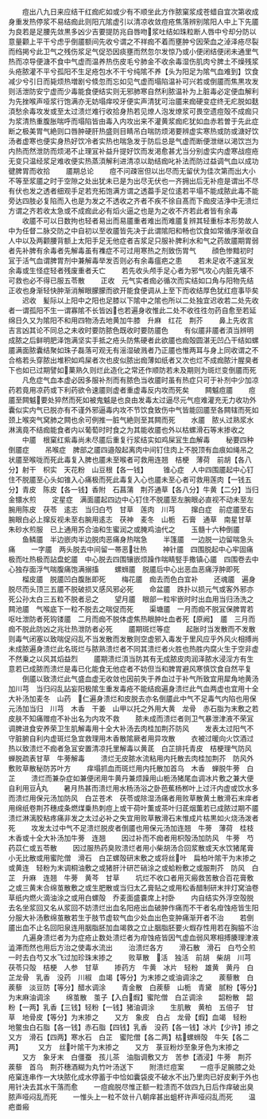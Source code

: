 <!-- { "loadSidebar": true } -->
　　痘出八九日来应结干红痂疕如或少有不顺坐此方作脓窠浆成苍蜡自宜次第收成身重发热停浆不易结痂此则阳亢隂虚引以清凉收敛痘疮焦落辨别隂阳人中上下先靥为良若是足腰先敛黒多凶少吉要提防兆自唇吻浆吐结如珠粒断人唇中兮却分防以意量颧上平干兮虑乎倒靥额间先收兮谓之不祥痂不着而壅肿兮因荣血之淖泽疮尽裂而绉掲兮此卫气之残伤浆足气促恐因痰壅而然忽尔发惊乃或小便闭结便闭未通里气热而凉导便溏不食中气虚而温养热伤皮毛兮肺金不收余毒湿伤肌肉兮脾土不燥残浆头疮脓灌不平兮孤阳不生足疮包水不干兮纯隂不养【头为阳足为隂气血难到】饮食减少兮引日而毙烦热増剧兮倐忽而忘如见气虚而塌陷温补可兴若或倒靥而焦黒攻发则活泄防安宁虚而少毒能食便结实则无邪肺寒自然利脓温补为上脏毒必定便血解利为先挫喉声哑浆行饱满亦无妨塌痒咬牙便实声清犹可治靥来痂硬变症终无疕脱如麸湏愁余毒攻发或至太过溃烂难行收拾身热若见燎人泡发燎浆可畏空遗痘殻不成痂只为浆清热重腹胀喘呼而塌陷皆由毒入内攻出来不灌黄浆痂疕犹如血赤若曽于先此症断之极美胃气絶则口唇肿硬肝热盛则目睛吊白喘防烦渇要辨虚实寒热或防或溏好饮汤者虚寒也便实身热好饮冷者实热也喘急发于防后总是气虚而断便泄继以渇饮岂为内热而然泄防而烦渇不止理冝补益升提好饮而发渇愈甚尤当分别虚实内虚寒战痘疮无变只温经浆足难收便实热蒸湏解利进清凉以助结痂叱补法而防过益调气血以成功徤脾胃而收拾
　　靥期总论
　　痘不问疎宻但以出尽而无留伏为佳次第而出大小不等至浆靥之时于空隙之处出犹未已是为出尽无伏也一齐拥出后无补痘是谓出不尽有伏也发之透者细观手足若充拓饱满方谓之透葢手足位逺若平塌不能成脓此毒不能旁达四肢必复陷而入也是为发之不透收之齐者不疾不徐自髙而下痂皮洁浄中无溃烂方谓之齐若收太急或不成痂此必有熖火逼之也是为之收不齐若此者皆有余毒
　　收靥不可以日数拘也轻者易出而易靥重者难出而难靥复辨其轻重标本形势故人中为任督二脉交防之中自初以至收靥皆先决于此谓隂阳和畅也饮食如常循序渐收自人中以及两颧腰背额上太阳手足无他症者吉浆足只服补脾利水和气之药故靥期胃弱者先补脾有余毒者先解毒虽有襍症不可过用寒热之剂致伤胃气
　　顔色惨黯初时冝于活气血谓脾胃剂中兼解毒举发否则必有余毒瘟疤之患
　　若未足收不速冝发余毒或生怪症轻者残废重者夭亡
　　若先收头颅手足心者为邪气攻心内脏先壊不可救也必不得已服五苓散
　　正收　元气实者痂必循次而实结如口角与阳物先结正收也身渐轻快肿渐消解眼朦朦而欲开能食便调从上至下而收结厚色犹红痘事毕矣
　　迟收　髪际以上阳中之阳也足膝以下隂中之隂也所以二处独宜迟收若二处先收者一谓孤阳不生一谓寡隂不长皆凶也若遍身收惟此二处不收徃徃勿药自愈至若延绵日久又为隂阳不和用四物汤去地黄加牛膝　升麻　红花　荆芥
　　鼻上先收言吉言凶其论不同总之未收时要防脓色既收时要防靥色
　　有似靥非靥者湏当辨明成脓之后鲜明肥泽饱满坚实手抵之疮头防焦硬者此欲靥也痂殻圆湛无凹凸干结如螺靥满面脓囊结聚如珠子磊落可观无有滛湿破溅者乃正靥也惟两耳与身上同收谓之不合格若头穿脓出堆积如鸡屎者次也皮似脓出痂薄如纸者又次也烂不成痂脓汁腥臭者下也如已过期譬如菓熟久则烂此造化之常还作顺防若未及期则为斑烂变倒靥而死
　　凡危症气血本虚必因多服补剂而有脓色当收靥时虽有热症只可于补剂中少加凉药若竟用凉药或下利药欲令速靥则虚者重虚毒反内攻而死矣
　　闗魆痘靥
　　痘靥至闗魆要处猝然而死如被鬼魆是也良由发毒太过逼尽元气痘难灌充无力收功外囊似实内气已脱亦有不谨外邪逼毒内攻不节饮食致伤中气皆能回靥至各闗辖而死如颈上喉突气窝肺之闗也余可例推一脏气絶则至其闗而死
　　水靥　脓乆过熟浆水淋漓竟不结痂能食者内以葡萄时时食之为其能收靥也外以枯螺滑石等末掺收之
　　中靥　根窠红紫毒尚未尽靥后重复行浆结实如鸡屎冝生血解毒
　　秘要四种倒靥症
　　吊喉症　脾部之靥四邉殻起离肉中间钉住肉上不脱顶有血痕如绳吊之状靥至喉咙而死此毒复入脾也靥未至喉者可救用连翘　桔梗　薄荷　前胡【各八分】射干　枳实　天花粉　山豆根【各一钱】
　　锥心症　人中四围靥起中心钉住不脱靥至心头如锥入心痛极而死此毒复入心也靥未至心者可救用莲肉【一钱五分】青皮　陈皮【各一钱】香附　石菖蒲　荆芥通草【各八分】牛黄【二分】当归金镮水煎
　　定星症　满面靥起四边中心钉住不脱靥至左腕眼必直视不动未至左腕用陈皮　茯苓　逺志　当归白芍　甘草　莲肉　川芎
　　撺白症　前症靥至右腕眼白必上撺反视未至右腕用逺志　茯神　麦冬　山栀　石膏　通草　南星甘草　朱砂水煎服　已上通用苏合油和生蜜润之或腌鸡油代之
　　玉髓十六种倒靥
　　鱼鳞靥　半边嵌肉半边脱肉恶痛身热喘急
　　半篷靥　一边脱一边留喘急头痛
　　一字靥　两头脱去中间留一帯恶壮热
　　神针靥　四围脱起中心牢固痛极而吐热极而詀盘蛇靥　中心脱去四围镶嵌烦躁作喘睛竪手撒镇心靥　四围卷去中心独存面浮气喘腹痛饱满搦搐
　　螺蛳靥　脱靥后中心出恶血恶痛浮肿即死
　　榴皮靥　脱靥凹白腹胀即死
　　梅花靥　痂去而色白宜补
　　还魂靥　遍身脱尽而头顶三五靥不脱破损又感风邪必死
　　命盆靥　跌扑以损元气或客外邪亦死公孙太白三五粒不脱者忌之
　　望月靥　眼部一粒牢嵌时时出血用当归汤洗之闗池靥　气喉底下一粒不脱去之喘促而死
　　渠塘靥　一月而痂不脱冝保脾胃若呕吐泄防者死钩镂靥　二月而痂不脱体虚焦热眼肿吐血者死【原阙】　靥　三月而痂不脱此防凶之兆壮热泄防者必死
　　靥期斑烂等症
　　起胀时当发散而不发散则毒气闭塞以致喘促闷乱不当发散而发散则空虚邪入毒发于里风应乎外风火相搏尚未成脓遍身溃烂此名斑烂与脓熟溃烂者不同其溃烂者火胜也热胜内腐火生于空非虚不然乗之以风其熖益烈
　　靥期溃烂湏当防其有无成脓皮肉润泽脓水浸淫方有生意若已成脓而溃烂是毒已化能食无他症者不妨但当和脾胃避风寒慎饮食自然平复
　　倒靥以致溃烂此气盛血虚无收敛也因前失于养血过于补气所致宜用犀角地黄汤加川芎　当归闷乱詀妄阳极隂生重发毒疮不能结痂遍身溃烂此气血两虚也宜用十全大补汤加麦冬　山药　仁遍身溃烂和皮脱去亦名倒靥此中气不足毒气内陷也用保元汤加当归　川芎　木香　干姜　山甲以托之外用大黄　龙骨　赤石脂为末敷之若皮肤不知痛赠痘不补出名为内攻不救
　　脓未成而溃烂者则卫气暴泄津液不荣冝调脾进食安养荣卫生肌解毒用十全大补汤去肉桂加荆芥防风
　　发表太过阳气不守脏腑自利内虚斑烂急宜救理用木香散隂厥者用异攻散
　　衣被过暖向火饮酒过热以致溃烂不痂者急冝安置清凉托里解毒以黄茋　白芷排托青皮　桔梗理气防风　蝉脱疏表甘草　牛蒡解毒
　　溃烂无皮脓水流粘用内托散去肉桂加荆芥　防风外敷败草散秘防苏叶方
　　痒塌抓血而斑烂用内托散加首乌　木香　蝉脱牛蒡　白芷
　　溃烂而兼杂症如兼便闭用牛黄丹兼烦躁用山栀汤猪尾血调冰片敷之兼大便自利用豆丸
　　暑月热甚而溃烂用水杨汤浴之卧芭蕉杨栁叶上过汗内虚或饮水多而溃烂用保元汤加防风　白芷苍术　茯苓或除湿汤痛者用败草散黄土散滑石末痒者用绵纸卷荆芥穗成条燃煤乗热刺痘上或干荷叶薫或茶叶归茋烟薫若已成脓过期不靥溃烂淋漓胶粘疼痛非发之太过必补之失宜用败草散滑石末惟成片枯黒如火烧汤泼者死
　　攻发太过中气不足溃烂脱皮者倒靥也用保元汤加连翘　牛蒡　薄荷　桂枝　木香或十全大补汤加牛蒡　连翘
　　因过补而不痂者用枳殻汤加防风　牛蒡　芍药苡仁或五苓散
　　因过服热药臭败溃烂者用小柴胡汤合回浆散或天水饮猪尾膏小无比散或用蜜陀僧　滑石　白芷螺殻研末敷之或将丝叶　扁柏叶隂干为末掺之或黄连　轻粉为末调桐油敷之或猪肝汁研芒硝涂之或蛤粉敷之或服荆芥　防风　白芷　升麻　连翘　牛蒡　黄芩　甘草
　　坑烂不收口者用灭瘢救苦散合百花膏敷之或三黄末合绵茧散敷之或生肥散或当归太乙膏贴之或用松香醋制研末拌灯窝油卷草纸内燃火滴油涂之或用白螺殻　乔麦面盛嚢席上衬卧
　　内自结实外浮空殻脱去名坐浆回又名从浆回不妨溃烂出血名阳疮出血破肿作痛而不干者名疳蚀疮皆生阳分服大补汤敷绵茧散若生于肢节虚软气血少处血出色变肿痛渐开者不治
　　若倒靥出血不止名回阳泉连用胭脂胚加血竭救之立止胭脂胚要火煆存性用若在胸脇不治
　　凢遍身溃烂者为为症疮止数处溃烂者为疳蚀疮皆因气虚血弱风寒相搏腠理津液澁滞而然也用后方治之使毒水流出
　　治溃烂各方
　　滑石散　滑石　白芍仝煎一时去白芍又水飞过加珍珠末掺之
　　败草散　活　独活　前胡　柴胡　川芎　茯苓只殻　桔梗　人参　甘草
　　掺药方　牛黄　冰片　轻粉　雄黄　黄丹　白芷龙骨　乳香　没药　川椒　血竭【等分】为末掺之或油调涂之
　　蒺藜散　白蒺藜　淡豆防【等分】醋水调涂
　　青金散　白蒺藜　山栀　青黛　腻粉【等分】为末麻油调涂
　　绵茧散　茧子【入白煆】蜜陀僧　白芷调涂
　　韶粉散　韶粉【一两】乳香【三钱】轻粉【一钱】猪油调涂
　　生肌散　黄柏　五倍子　甘草　地骨皮【等分】为末掺之
　　又方　象皮　白占　龙骨【煆】血竭　轻粉　地鳖虫白石脂【各一钱】赤石脂【四钱】乳香　没药【各一钱】冰片【少许】掺之又方　滑石【四两】寒水石　白芷　蜜陀僧【各二两】枯螺蛳殻　牛矢【各二两】
　　又方　丝叶隂干为末掺之
　　又方　菉豆粉炒至象牙色为末掺之
　　又方　象牙末　白僵蚕　孩儿茶　油脂调敷又方　苦参【酒浸】牛蒡　荆芥　蒺藜　首乌　荆芥穗酒糊为丸竹叶汤送下
　　附溃烂痘案
　　一痘手足腕膝之处疮窠连串作一大块脓化成水停蓄于中恰如囊袋皮不破水不出乃里肉已好皮剰于外也用针决去其水干落而愈
　　一痘痂脱尽惟正额一粒溃而不敛四九日后作痒破出臭脓声哑闷乱而死
　　一惟头上一粒不敛卄八朝痒甚出蛆杯许声哑闷乱而死
　　温疤畨瘢
